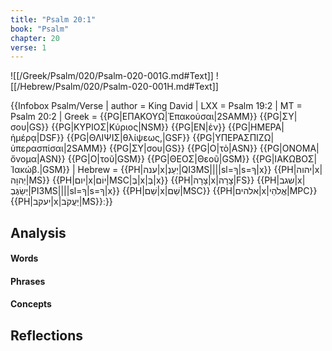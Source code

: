 ```yaml
---
title: "Psalm 20:1"
book: "Psalm"
chapter: 20
verse: 1
---
```

![[/Greek/Psalm/020/Psalm-020-001G.md#Text]]
![[/Hebrew/Psalm/020/Psalm-020-001H.md#Text]]

{{Infobox Psalm/Verse
| author  = King David
| LXX     = Psalm 19:2
| MT      = Psalm 20:2
| Greek   = {{PG|ΕΠΑΚΟΥΩ|Ἐπακούσαι|2SAMM}} {{PG|ΣΥ|σου|GS}} {{PG|ΚΥΡΙΟΣ|Κύριος|NSM}} {{PG|ΕΝ|ἐν}} {{PG|ΗΜΕΡΑ|ἡμέρᾳ|DSF}} {{PG|ΘΛΙΨΙΣ|θλίψεως,|GSF}} {{PG|ΥΠΕΡΑΣΠΙΖΩ|ὑπερασπίσαι|2SAMM}} {{PG|ΣΥ|σου|GS}} {{PG|Ο|τὸ|ASN}} {{PG|ΟΝΟΜΑ|ὄνομα|ASN}} {{PG|Ο|τοῦ|GSM}} {{PG|ΘΕΟΣ|Θεοῦ|GSM}} {{PG|ΙΑΚΩΒΟΣ|Ἰακώβ.|GSM}}
| Hebrew  = {{PH|ענה|x|יַעַנְ|QI3MS||||sl=ךָ|s=ךָ|x}} {{PH|יהוה|x|יְהוָה|MS}} {{PH|יום|x|יוֹם|MSC|בְּ|x|בְּ|x}} {{PH|צָרָה|x|צָרָה|FS}} {{PH|שגב|x|יְשַׂגֶּבְ|PI3MS||||sl=ךָ|s=ךָ|x}} {{PH|שֵׁם|x|שֵׁם|MSC}} {{PH|אלהים|x|אֱלֹהֵי|MPC}} {{PH|יעקב|x|יַעֲקֹב|MS}}׃
}}

## Analysis

#### Words

#### Phrases

#### Concepts

## Reflections
